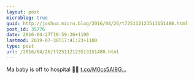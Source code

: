 ```yaml
---
layout: post
microblog: true
guid: http://joshua.micro.blog/2016/04/26/t725112123513151488.html
post_id: 35776
date: 2016-04-27T10:59:36+1100
lastmod: 2019-07-30T17:41:23+1100
type: post
url: /2016/04/26/t725112123513151488.html
---
```

Ma baby is off to hospital 🤕😢 [t.co/M0cs5AI9G...](https://t.co/M0cs5AI9GM)
